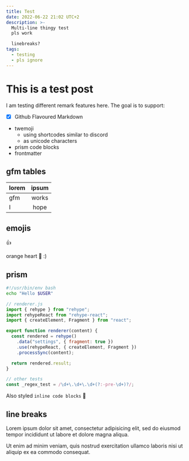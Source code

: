 ```yaml
---
title: Test
date: 2022-06-22 21:02 UTC+2
description: >-
  Multi-line thingy test
  pls work

  linebreaks?
tags:
  - testing
  - pls ignore
---
```


# This is a test post

I am testing different remark features here. The goal is to support:

- [x] Github Flavoured Markdown
- twemoji
  - using shortcodes similar to discord
  - as unicode characters
- prism code blocks
- frontmatter

## gfm tables

| lorem | ipsum |
| :---- | :---: |
| gfm   | works |
| I     | hope  |

## emojis

:+1:

orange heart 🧡 :)

## prism

```bash
#!/usr/bin/env bash
echo "Hello $USER"
```

```js
// renderer.js
import { rehype } from "rehype";
import rehypeReact from "rehype-react";
import { createElement, Fragment } from "react";

export function renderer(content) {
  const rendered = rehype()
    .data("settings", { fragment: true })
    .use(rehypeReact, { createElement, Fragment })
    .processSync(content);

  return rendered.result;
}

// other tests
const _regex_test = /\d+\.\d+\.\d+(?:-pre-\d+)?/;
```

Also styled `inline code blocks` 🦊

## line breaks

Lorem ipsum dolor sit amet,
consectetur adipisicing elit,
sed do eiusmod tempor incididunt ut labore et dolore magna aliqua.

Ut enim ad minim veniam,
quis nostrud exercitation ullamco laboris nisi ut aliquip ex ea commodo consequat.
